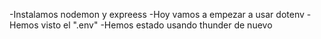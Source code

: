 -Instalamos nodemon y expreess
-Hoy vamos a empezar a usar dotenv
-Hemos visto el ".env"
-Hemos estado usando thunder de nuevo   